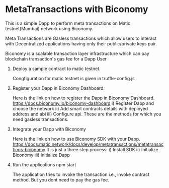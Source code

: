 # MetaTransactions with Biconomy

This is a simple Dapp to perform meta transactions on Matic testnet(Mumbai) network using Biconomy.

Meta Transactions are Gasless transactions which allow users to interact with Decentralized applications having only their public/private keys pair.

Biconomy is a scalable transaction layer infrastructure which can pay blockchain transaction's gas fee for a Dapp User

1. Deploy a sample contract to matic testnet. 

   Congfiguration for matic testnet is given in truffle-config.js
   
2. Register your Dapp in Biconomy Dashboard.

   Here is the link on how to register the Dapp in Biconomy Dashboard.
   https://docs.biconomy.io/biconomy-dashboard
     i) Register Dapp and choose the network
     ii) Add smart contracts details with deployed address and abi
     iii) Configure api. These are the methods for which you need gasless transactions.
   
3. Integrate your Dapp with Biconomy

    Here is the link on how to use Biconomy SDK with your Dapp.
    https://docs.matic.network/docs/develop/metatransactions/metatransactions-biconomy
    It is just a three step process:
     i) Install SDK
     ii) Initialize Biconomy
     iii) Initialize Dapp
    
4. Run the applications
   npm start
   
   The application tries to invoke the transaction i.e., invoke contract method. But you dont need to pay the gas fee.
   
   
   


   
